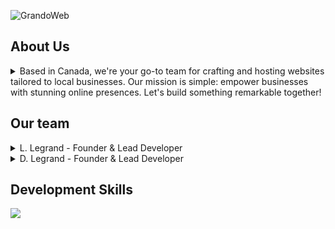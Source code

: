 ![GrandoWeb](https://i.postimg.cc/50NYmP5X/Untitled-2.png)

## About Us
<details> 
	<summary>Based in Canada, we're your go-to team for crafting and hosting websites tailored to local businesses. Our mission is simple: empower businesses with stunning online presences. Let's build something remarkable together!</summary>
<i>Basés au Canada, nous sommes votre équipe incontournable pour créer et héberger des sites Web adaptés aux entreprises locales. Notre mission est simple : offrir aux entreprises des présences en ligne époustouflantes. Bâtissons ensemble quelque chose de remarquable !</i>
</details>

## Our team
<details><summary>L. Legrand - Founder & Lead Developer</summary><i>Fondateur et développeur principal</i></details>
<details><summary>D. Legrand - Founder & Lead Developer</summary><i>Co-Fondateur & Responsable Service Clientèle</i></details>
   
## Development Skills
<img src="https://skillicons.dev/icons?i=html,css,js,php,py" />
